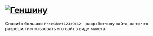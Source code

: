 # [![Геншину](https://img.shields.io/badge/Genshin-blue?style=for-the-badge&logo=genshin&logoColor=white)](https://genshin-journey.ml)
Спасибо большое `Prezident123#9662` - разработчику сайта, за то что разрешил использовать его сайт в виде макета.

